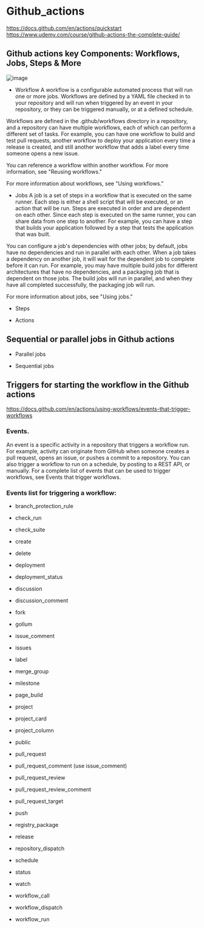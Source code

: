 # Github_actions
https://docs.github.com/en/actions/quickstart
https://www.udemy.com/course/github-actions-the-complete-guide/

## Github actions key Components: Workflows, Jobs, Steps & More
![image](https://github.com/luiscoco/Github_actions/assets/32194879/920a80f7-7ae4-47c2-9370-2b1b4e4a7e01)

- Workflow
A workflow is a configurable automated process that will run one or more jobs. Workflows are defined by a YAML file checked in to your repository and will run when triggered by an event in your repository, or they can be triggered manually, or at a defined schedule.

Workflows are defined in the .github/workflows directory in a repository, and a repository can have multiple workflows, each of which can perform a different set of tasks. For example, you can have one workflow to build and test pull requests, another workflow to deploy your application every time a release is created, and still another workflow that adds a label every time someone opens a new issue.

You can reference a workflow within another workflow. For more information, see "Reusing workflows."

For more information about workflows, see "Using workflows."

- Jobs
A job is a set of steps in a workflow that is executed on the same runner. Each step is either a shell script that will be executed, or an action that will be run. Steps are executed in order and are dependent on each other. Since each step is executed on the same runner, you can share data from one step to another. For example, you can have a step that builds your application followed by a step that tests the application that was built.

You can configure a job's dependencies with other jobs; by default, jobs have no dependencies and run in parallel with each other. When a job takes a dependency on another job, it will wait for the dependent job to complete before it can run. For example, you may have multiple build jobs for different architectures that have no dependencies, and a packaging job that is dependent on those jobs. The build jobs will run in parallel, and when they have all completed successfully, the packaging job will run.

For more information about jobs, see "Using jobs."


- Steps


- Actions



## Sequential or parallel jobs in Github actions

- Parallel jobs


- Sequential jobs




## Triggers for starting the workflow in the Github actions

https://docs.github.com/en/actions/using-workflows/events-that-trigger-workflows

### Events. 
An event is a specific activity in a repository that triggers a workflow run. For example, activity can originate from GitHub when someone creates a pull request, opens an issue, or pushes a commit to a repository. You can also trigger a workflow to run on a schedule, by posting to a REST API, or manually.
For a complete list of events that can be used to trigger workflows, see Events that trigger workflows.

### Events list for triggering a workflow:

- branch_protection_rule

- check_run

- check_suite

- create

- delete

- deployment

- deployment_status

- discussion

- discussion_comment

- fork

- gollum

- issue_comment

- issues

- label

- merge_group

- milestone

- page_build

- project

- project_card

- project_column

- public

- pull_request

- pull_request_comment (use issue_comment)

- pull_request_review

- pull_request_review_comment

- pull_request_target

- push

- registry_package

- release

- repository_dispatch

- schedule

- status

- watch

- workflow_call

- workflow_dispatch

- workflow_run

